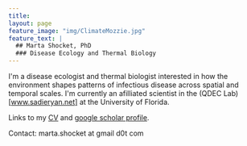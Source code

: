 ```yaml
---
title: 
layout: page
feature_image: "img/ClimateMozzie.jpg"
feature_text: |
  ## Marta Shocket, PhD
  ### Disease Ecology and Thermal Biology
---
```


I'm a disease ecologist and thermal biologist interested in how the environment shapes patterns of infectious disease across spatial and temporal scales. I'm currently an afilliated scientist in the (QDEC Lab)[www.sadieryan.net] at the University of Florida.

Links to my [CV](https://mshocket.github.io/MartaShocketCV2022.pdf) and [google scholar profile](https://scholar.google.com/citations?user=ibd-mm0AAAAJ&hl=en&oi=ao).

Contact: marta.shocket at gmail d0t com
